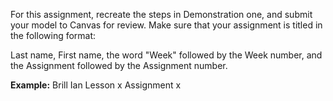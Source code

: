 For this assignment, recreate the steps in Demonstration one, and submit your model to Canvas for review. Make sure that your assignment is titled in the following format:

Last name, First name, the word "Week" followed by the Week number, and the Assignment followed by the Assignment number.

**Example:**
Brill Ian Lesson x Assignment x
 